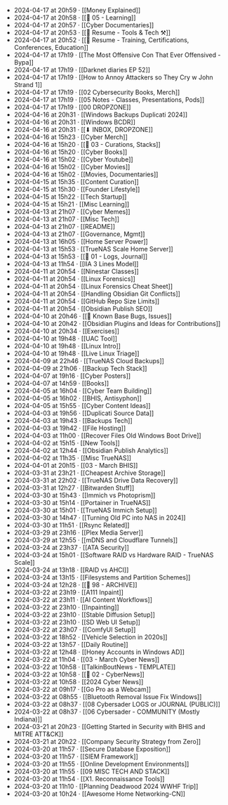 - 2024-04-17 at 20h59 · [[Money Explained]]
- 2024-04-17 at 20h58 · [[📁 05 - Learning]]
- 2024-04-17 at 20h57 · [[Cyber Documentaries]]
- 2024-04-17 at 20h53 · [[📄 Resume - Tools & Tech ⚒️]]
- 2024-04-17 at 20h52 · [[📄 Resume - Training, Certifications, Conferences, Education]]
- 2024-04-17 at 17h19 · [[The Most Offensive Con That Ever Offensived - Bypa]]
- 2024-04-17 at 17h19 · [[Darknet diaries EP 52]]
- 2024-04-17 at 17h19 · [[How to Annoy Attackers so They Cry w John Strand 1]]
- 2024-04-17 at 17h19 · [[02 Cybersecurity Books, Merch]]
- 2024-04-17 at 17h19 · [[05 Notes - Classes, Presentations, Pods]]
- 2024-04-17 at 17h19 · [[00 DROPZONE]]
- 2024-04-16 at 20h31 · [[Windows Backups Duplicati 2024]]
- 2024-04-16 at 20h31 · [[Windows BCDR]]
- 2024-04-16 at 20h31 · [[⬇ INBOX, DROPZONE]]
- 2024-04-16 at 15h23 · [[Cyber Merch]]
- 2024-04-16 at 15h20 · [[📁 03 - Curations, Stacks]]
- 2024-04-16 at 15h20 · [[Cyber Books]]
- 2024-04-16 at 15h02 · [[Cyber Youtube]]
- 2024-04-16 at 15h02 · [[Cyber Movies]]
- 2024-04-16 at 15h02 · [[Movies, Documentaries]]
- 2024-04-15 at 15h35 · [[Content Curation]]
- 2024-04-15 at 15h30 · [[Founder Lifestyle]]
- 2024-04-15 at 15h22 · [[Tech Startup]]
- 2024-04-15 at 15h21 · [[Misc Learning]]
- 2024-04-13 at 21h07 · [[Cyber Memes]]
- 2024-04-13 at 21h07 · [[Misc Tech]]
- 2024-04-13 at 21h07 · [[README]]
- 2024-04-13 at 21h07 · [[Governance, Mgmt]]
- 2024-04-13 at 16h05 · [[Home Server Power]]
- 2024-04-13 at 15h53 · [[TrueNAS Scale Home Server]]
- 2024-04-13 at 15h53 · [[📁 01 - Logs, Journal]]
- 2024-04-13 at 11h54 · [[IIA 3 Lines Model]]
- 2024-04-11 at 20h54 · [[Ninestar Classes]]
- 2024-04-11 at 20h54 · [[Linux Forensics]]
- 2024-04-11 at 20h54 · [[Linux Forensics Cheat Sheet]]
- 2024-04-11 at 20h54 · [[Handling Obsidian Git Conflicts]]
- 2024-04-11 at 20h54 · [[GitHub Repo Size Limits]]
- 2024-04-11 at 20h54 · [[Obsidian Publish SEO]]
- 2024-04-10 at 20h46 · [[🐛 Known Base Bugs, Issues]]
- 2024-04-10 at 20h42 · [[Obsidian Plugins and Ideas for Contributions]]
- 2024-04-10 at 20h34 · [[Exercises]]
- 2024-04-10 at 19h48 · [[UAC Tool]]
- 2024-04-10 at 19h48 · [[Linux Intro]]
- 2024-04-10 at 19h48 · [[Live Linux Triage]]
- 2024-04-09 at 22h46 · [[TrueNAS Cloud Backups]]
- 2024-04-09 at 21h06 · [[Backup Tech Stack]]
- 2024-04-07 at 19h16 · [[Cyber Posters]]
- 2024-04-07 at 14h59 · [[Books]]
- 2024-04-05 at 16h04 · [[Cyber Team Building]]
- 2024-04-05 at 16h02 · [[BHIS, Antisyphon]]
- 2024-04-05 at 15h55 · [[Cyber Content Ideas]]
- 2024-04-03 at 19h56 · [[Duplicati Source Data]]
- 2024-04-03 at 19h43 · [[Backups Tech]]
- 2024-04-03 at 19h42 · [[File Hosting]]
- 2024-04-03 at 11h00 · [[Recover Files Old Windows Boot Drive]]
- 2024-04-02 at 15h15 · [[New Tools]]
- 2024-04-02 at 12h44 · [[Obsidian Publish Analytics]]
- 2024-04-02 at 11h35 · [[Misc TrueNAS]]
- 2024-04-01 at 20h15 · [[03 - March BHIS]]
- 2024-03-31 at 23h21 · [[Cheapest Archive Storage]]
- 2024-03-31 at 22h02 · [[TrueNAS Drive Data Recovery]]
- 2024-03-31 at 12h27 · [[Bitwarden Stuff]]
- 2024-03-30 at 15h43 · [[Immich vs Photoprism]]
- 2024-03-30 at 15h14 · [[Portainer in TrueNAS]]
- 2024-03-30 at 15h01 · [[TrueNAS Immich Setup]]
- 2024-03-30 at 14h47 · [[Turning Old PC into NAS in 2024]]
- 2024-03-30 at 11h51 · [[Rsync Related]]
- 2024-03-29 at 23h16 · [[Plex Media Server]]
- 2024-03-29 at 12h55 · [[mDNS and Cloudflare Tunnels]]
- 2024-03-24 at 23h37 · [[ATA Security]]
- 2024-03-24 at 15h01 · [[Software RAID vs Hardware RAID - TrueNAS Scale]]
- 2024-03-24 at 13h18 · [[RAID vs AHCI]]
- 2024-03-24 at 13h15 · [[Filesystems and Partition Schemes]]
- 2024-03-24 at 12h28 · [[📁 98 - ARCHIVE]]
- 2024-03-22 at 23h19 · [[A111 Inpaint]]
- 2024-03-22 at 23h11 · [[AI Content Workflows]]
- 2024-03-22 at 23h10 · [[Inpainting]]
- 2024-03-22 at 23h10 · [[Stable Diffusion Setup]]
- 2024-03-22 at 23h10 · [[SD Web UI Setup]]
- 2024-03-22 at 23h07 · [[ComfyUI Setup]]
- 2024-03-22 at 18h52 · [[Vehicle Selection in 2020s]]
- 2024-03-22 at 13h57 · [[Daily Routine]]
- 2024-03-22 at 12h48 · [[Honey Accounts in Windows AD]]
- 2024-03-22 at 11h04 · [[03 - March Cyber News]]
- 2024-03-22 at 10h58 · [[TalkinBoutNews - TEMPLATE]]
- 2024-03-22 at 10h58 · [[📁 02 - CyberNews]]
- 2024-03-22 at 10h58 · [[2024 Cyber News]]
- 2024-03-22 at 09h17 · [[Go Pro as a Webcam]]
- 2024-03-22 at 08h55 · [[Bluetooth Removal Issue Fix Windows]]
- 2024-03-22 at 08h37 · [[08 Cybersader LOGS or JOURNAL (PUBLIC)]]
- 2024-03-22 at 08h37 · [[06 Cybersader - COMMUNITY (Mostly Indiana)]]
- 2024-03-21 at 20h23 · [[Getting Started in Security with BHIS and MITRE ATT&CK]]
- 2024-03-21 at 20h22 · [[Company Security Strategy from Zero]]
- 2024-03-20 at 11h57 · [[Secure Database Exposition]]
- 2024-03-20 at 11h57 · [[SIEM Framework]]
- 2024-03-20 at 11h55 · [[Online Development Environments]]
- 2024-03-20 at 11h55 · [[09 MISC TECH AND STACK]]
- 2024-03-20 at 11h54 · [[X1. Reconnaissance Tools]]
- 2024-03-20 at 11h10 · [[Planning Deadwood 2024 WWHF Trip]]
- 2024-03-20 at 10h24 · [[Awesome Home Networking-CN]]
